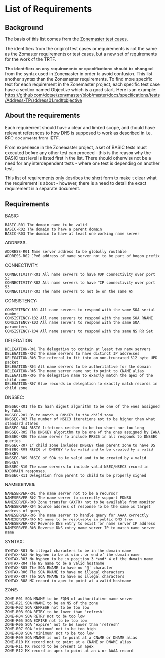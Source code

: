 # List of Requirements

## Background

The basis of this list comes from the
[Zonemaster test cases](https://github.com/dotse/zonemaster/blob/master/docs/specifications/tests/Report.md).

The identifiers from the original test cases or requirements is not the
same as the Zomaster requirements or test cases, but a new set of
requirements for the work of the TRTF.

The identifiers on any requirements or specifications should be changed
from the syntax used in Zonemaster in order to avoid confusion. This list
another syntax than the Zonemaster requirements. To find more specific
text for each requirement in the Zonemaster project, each specific test
case have a section named Objective which is a good start. Here is an
example:
https://github.com/dotse/zonemaster/blob/master/docs/specifications/tests/Address-TP/address01.md#objective

## About the requirements

Each requirement should have a clear and limited scope, and should have
relevant references to how DNS is supposed to work as described in i.e.
RFC documents from IETF.

From experience in the Zonemaster project, a set of BASIC tests must
executed before any other test can proceed - this is the reason why the
BASIC test level is listed first in the list. There should otherwise not
be a need for any interdependent tests - where one test is depending on
another test.

This list of requirements only desribes the short form to make it clear
what the requirement is about - however, there is a need to detail the exact
requirement in a separate document.

## Requirements

BASIC:

	BASIC-R01 The domain name to be valid
	BASIC-R02 The domain to have a parent domain
	BASIC-R03 The domain to have at least one working name server

ADDRESS:

	ADDRESS-R01 Name server address to be globally routable
    ADDRESS-R02 IPv6 address of name server not to be part of bogon prefix

CONNECTIVITY:

	CONNECTIVITY-R01 All name servers to have UDP connectivity over port 53
	CONNECTIVITY-R02 All name servers to have TCP connectivity over port 53
	CONNECTIVITY-R03 The name servers to not be on the same AS
	
CONSISTENCY:

	CONSISTENCY-R01 All name servers to respond with the same SOA serial number
	CONSISTENCY-R02 All name servers to respond with the same SOA RNAME
	CONSISTENCY-R03 All name servers to respond with the same SOA parameters
	CONSISTENCY-R04 All name servers to respond with the same NS RR Set
	
DELEGATION:

	DELEGATION-R01 The delegation to contain at least two name servers
	DELEGATION-R02 The name servers to have distinct IP addresses
	DELEGATION-R03 The referral to fit into an non-truncated 512 byte UPD packet
	DELEGATION-R04 All name servers to be authoritative for the domain
	DELEGATION-R05 The name server name not to point to CNAME alias 
	DELEGATION-R06 The delegation name to exactly match the apex of the child zone
	DELEGATION-R07 Glue records in delegation to exactly match records in child zone

DNSSEC:

	DNSSEC-R01 The DS hash digest algorithm to be one of the ones assigned by IANA
	DNSSEC-R02 DS to match a DNSKEY in the child zone
	DNSSEC-R03 The number of NSEC3 iterations not to be higher than what standard states
	DNSSEC-R04 RRSIG lifetimes neither to be too short nor too long
	DNSSEC-R05 The DNSKEY algorithm to be one of the ones assigned by IANA
	DNSSEC-R06 The name server to include RRSIG in all responds to DNSSEC queries
	DNSSEC-R07 If child zone includes DNSKEY then parent zone to have DS
	DNSSEC-R08 RRSIG of DNSKEY to be valid and to be created by a valid DNSKEY
	DNSSEC-R09 RRSIG of SOA to be valid and to be created by a valid DNSKEY
    DNSSEC-R10 The name servers to include valid NSEC/NSEC3 record in NXDOMAIN responses.
	DNSSEC-R11 Delegation from parent to child to be properly signed
	
NAMESERVER:

	NAMESERVER-R01 The name server not to be a recursor
	NAMESERVER-R02 The name server to correctly support EDNS0
	NAMESERVER-R03 Zone transfer (AXFR) not to be available from monitor
	NAMESERVER-R04 Source address of response to be the same as target address of query
	NAMESERVER-R05 The name server to handle query for AAAA correctly
	NAMESERVER-R06 NS name to be resolvable in public DNS tree
	NAMESERVER-R07 Reverse DNS entry to exist for name server IP address
	NAMESERVER-R08 Reverse DNS entry name server IP to match name server name

SYNTAX:

	SYNTAX-R01 No illegal characters to be in the domain name
	SYNTAX-R02 No hyphen to be at start or end of the domain name
	SYNTAX-R03 No hyphen to be in position 3 *and* 4 of the domain name
	SYNTAX-R04 The NS name to be a valid hostname
	SYNTAX-R05 The SOA RNAME to have no '@' character
	SYNTAX-R06 The SOA RNAME to have no illegal characters
	SYNTAX-R07 The SOA MNAME to have no illegal characters
	SYNTAX-R08 MX record in apex to point at a valid hostname
	
ZONE:

	ZONE-R01 SOA MNAME to be FQDN of authoritative name server
	ZONE-R21 SOA MNAME to be an NS of the zone
	ZONE-R02 SOA REFRESH not to be too low
	ZONE-R03 SOA RETRY to be lower than 'refresh'
	ZONE-R04 SOA RETRY not to be too low
	ZONE-R05 SOA EXPIRE not to be too low
	ZONE-R06 SOA 'expire' not to be lower than 'refresh'
	ZONE-R07 SOA 'minimum' not to be too high
	ZONE-R08 SOA 'minimum' not to be too low
	ZONE-R09 SOA MNAME is not to point at a CNAME or DNAME alias
	ZONE-R10 MX record not to point at a CNAME or DNAME alias
	ZONE-R11 MX record to be present in apex
	ZONE-R12 MX record in apex to point at an A or AAAA record


	
	
	
	
